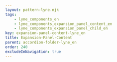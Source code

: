 ```yaml
---
layout: pattern-lyne.njk
tags: 
    - lyne_components_en
    - lyne_components_expansion_panel_content_en
    - lyne_components_expansion_panel_child_en
key: expansion-panel-content-lyne_en
title: Expansion-Panel-Content
parent: accordion-folder-lyne_en
order: 240
excludeInNavigation: true
---
```

